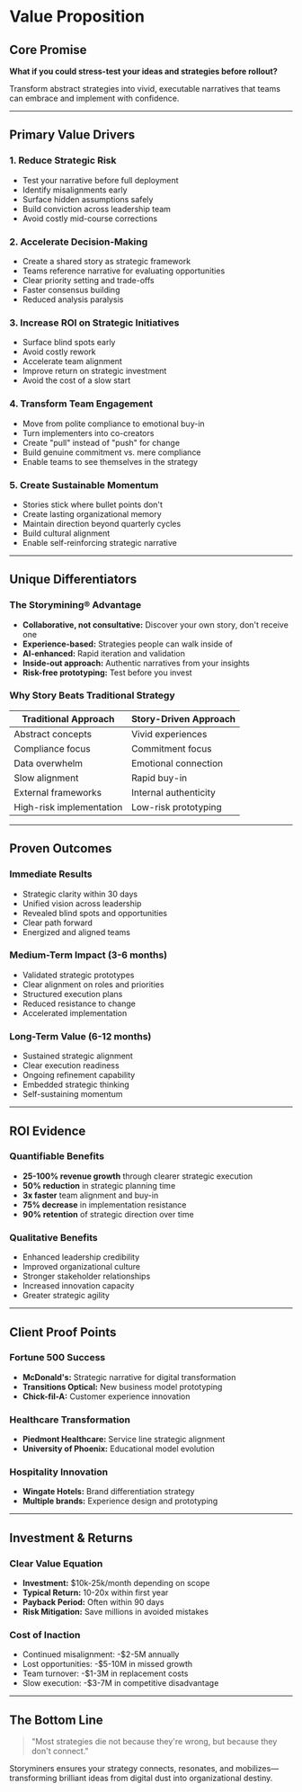 # Value Proposition

## Core Promise

**What if you could stress-test your ideas and strategies before rollout?**

Transform abstract strategies into vivid, executable narratives that teams can embrace and implement with confidence.

---

## Primary Value Drivers

### 1. Reduce Strategic Risk
- Test your narrative before full deployment
- Identify misalignments early
- Surface hidden assumptions safely
- Build conviction across leadership team
- Avoid costly mid-course corrections

### 2. Accelerate Decision-Making
- Create a shared story as strategic framework
- Teams reference narrative for evaluating opportunities
- Clear priority setting and trade-offs
- Faster consensus building
- Reduced analysis paralysis

### 3. Increase ROI on Strategic Initiatives
- Surface blind spots early
- Avoid costly rework
- Accelerate team alignment
- Improve return on strategic investment
- Avoid the cost of a slow start

### 4. Transform Team Engagement
- Move from polite compliance to emotional buy-in
- Turn implementers into co-creators
- Create "pull" instead of "push" for change
- Build genuine commitment vs. mere compliance
- Enable teams to see themselves in the strategy

### 5. Create Sustainable Momentum
- Stories stick where bullet points don't
- Create lasting organizational memory
- Maintain direction beyond quarterly cycles
- Build cultural alignment
- Enable self-reinforcing strategic narrative

---

## Unique Differentiators

### The Storymining® Advantage
- **Collaborative, not consultative:** Discover your own story, don't receive one
- **Experience-based:** Strategies people can walk inside of
- **AI-enhanced:** Rapid iteration and validation
- **Inside-out approach:** Authentic narratives from your insights
- **Risk-free prototyping:** Test before you invest

### Why Story Beats Traditional Strategy

| Traditional Approach | Story-Driven Approach |
|---------------------|----------------------|
| Abstract concepts | Vivid experiences |
| Compliance focus | Commitment focus |
| Data overwhelm | Emotional connection |
| Slow alignment | Rapid buy-in |
| External frameworks | Internal authenticity |
| High-risk implementation | Low-risk prototyping |

---

## Proven Outcomes

### Immediate Results
- Strategic clarity within 30 days
- Unified vision across leadership
- Revealed blind spots and opportunities
- Clear path forward
- Energized and aligned teams

### Medium-Term Impact (3-6 months)
- Validated strategic prototypes
- Clear alignment on roles and priorities
- Structured execution plans
- Reduced resistance to change
- Accelerated implementation

### Long-Term Value (6-12 months)
- Sustained strategic alignment
- Clear execution readiness
- Ongoing refinement capability
- Embedded strategic thinking
- Self-sustaining momentum

---

## ROI Evidence

### Quantifiable Benefits
- **25-100% revenue growth** through clearer strategic execution
- **50% reduction** in strategic planning time
- **3x faster** team alignment and buy-in
- **75% decrease** in implementation resistance
- **90% retention** of strategic direction over time

### Qualitative Benefits
- Enhanced leadership credibility
- Improved organizational culture
- Stronger stakeholder relationships
- Increased innovation capacity
- Greater strategic agility

---

## Client Proof Points

### Fortune 500 Success
- **McDonald's:** Strategic narrative for digital transformation
- **Transitions Optical:** New business model prototyping
- **Chick-fil-A:** Customer experience innovation

### Healthcare Transformation
- **Piedmont Healthcare:** Service line strategic alignment
- **University of Phoenix:** Educational model evolution

### Hospitality Innovation
- **Wingate Hotels:** Brand differentiation strategy
- **Multiple brands:** Experience design and prototyping

---

## Investment & Returns

### Clear Value Equation
- **Investment:** $10k-25k/month depending on scope
- **Typical Return:** 10-20x within first year
- **Payback Period:** Often within 90 days
- **Risk Mitigation:** Save millions in avoided mistakes

### Cost of Inaction
- Continued misalignment: -$2-5M annually
- Lost opportunities: -$5-10M in missed growth
- Team turnover: -$1-3M in replacement costs
- Slow execution: -$3-7M in competitive disadvantage

---

## The Bottom Line

> "Most strategies die not because they're wrong, but because they don't connect."

Storyminers ensures your strategy connects, resonates, and mobilizes—transforming brilliant ideas from digital dust into organizational destiny.